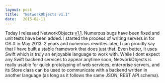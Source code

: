 ```yaml
---
layout: post
title:  "NetworkObjects v1.1"
date:   2015-02-11
---
```


Today I released NetworkObjects [v1.1][releaselink]. Numerous bugs have been fixed and unit tests have been added. I started the process of writing servers in for OS X in May 2013. 2 years and numerous rewrites later, I can proudly say that I have built a stable framework that does just that. Even better, it uses Swift which is truly an enjoyable language to work with. While I dont expect any Swift backend services to appear anytime soon, NetworkObjects is really usable for quick prototyping of web services, enterprise servers, and its Store class can be used to communicate with a backend written in another language (as long as it follows the same JSON, REST API schema).

[releaselink]: https://github.com/colemancda/NetworkObjects/releases/tag/1.1